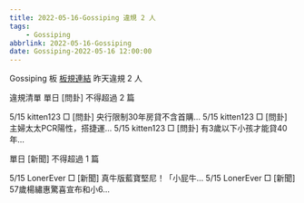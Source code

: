 ```yaml
---
title: 2022-05-16-Gossiping 違規 2 人
tags:
    - Gossiping
abbrlink: 2022-05-16-Gossiping
date: Gossiping-2022-05-16 12:00:00
---
```

Gossiping 板 [板規連結](https://www.ptt.cc/bbs/Gossiping/M.1637425085.A.07D.html)
昨天違規 2 人
<!-- more -->

違規清單
單日 [問卦] 不得超過 2 篇

5/15 kitten123 □ [問卦] 央行限制30年房貸不含首購…
5/15 kitten123 □ [問卦] 主婦太太PCR陽性，搭捷運…
5/15 kitten123 □ [問卦] 有3歲以下小孩才能貸40年…

單日 [新聞] 不得超過 1 篇

5/15 LonerEver □ [新聞] 真牛版藍寶堅尼！「小屁牛…
5/15 LonerEver □ [新聞] 57歲楊繡惠驚喜宣布和小6…